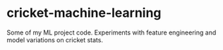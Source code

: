 # cricket-machine-learning
Some of my ML project code. Experiments with feature engineering and model variations on cricket stats.
